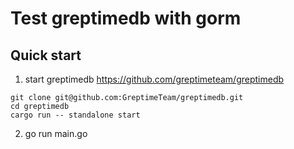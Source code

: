 Test greptimedb with gorm
====


## Quick start

1. start greptimedb https://github.com/greptimeteam/greptimedb

```shell
git clone git@github.com:GreptimeTeam/greptimedb.git
cd greptimedb
cargo run -- standalone start
```

2. go run main.go